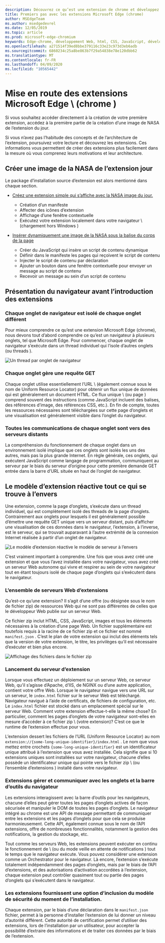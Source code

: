 ```yaml
---
description: Découvrez ce qu’est une extension de chrome et développez progressivement une extension d’affichage d’image complète incluant des options, une injection de contenu, des scripts en arrière-plan, un stockage et bien plus encore.
title: Premiers pas avec les extensions Microsoft Edge (chrome)
author: MSEdgeTeam
ms.author: msedgedevrel
ms.date: 12/05/2019
ms.topic: article
ms.prod: microsoft-edge-chromium
keywords: Edge-chrome, développement Web, html, CSS, JavaScript, développeur, extensions
ms.openlocfilehash: a271514f39ed8bbe379116c33e23c973d3eb6adb
ms.sourcegitcommit: 6860234c25a8be863b7f29a54838e78e120dbb62
ms.translationtype: MT
ms.contentlocale: fr-FR
ms.lasthandoff: 04/09/2020
ms.locfileid: "10565442"
---
```

# Mise en route des extensions Microsoft Edge \ (chrome \)  

Si vous souhaitez accéder directement à la création de votre première extension, accédez à la première partie de la création d’une image de NASA de l’extension du jour.  

Si vous n’avez pas l’habitude des concepts et de l’architecture de l’extension, poursuivez votre lecture et découvrez les extensions.  Ces informations vous permettent de créer des extensions plus facilement dans la mesure où vous comprenez leurs motivations et leur architecture.  

## Créer une image de la NASA de l’extension jour  

Le package d’installation source d’extension est alors mentionné dans chaque section.  

*   [Créez une extension simple qui s’affiche avec la NASA image du jour.](part1-simple-extension.md)  
    *   Création d’un manifeste  
    *   Affecter des icônes d’extension  
    *   Affichage d’une fenêtre contextuelle  
    *   Exécutez votre extension localement dans votre navigateur \ (chargement hors Windows \)  

*   [Insérer dynamiquement une image de la NASA sous la balise du corps de la page](part2-content-scripts.md)  
    *   Créer du JavaScript qui insère un script de contenu dynamique  
    *   Définir dans le manifeste les pages qui reçoivent le script de contenu  
    *   Injecter le script de contenu par déclaration  
    *   Ajouter un bouton dans une fenêtre contextuelle pour envoyer un message au script de contenu  
    *   Recevoir un message au sein d’un script de contenu  

## Présentation du navigateur avant l’introduction des extensions  

### Chaque onglet de navigateur est isolé de chaque onglet différent  

Pour mieux comprendre ce qu’est une extension Microsoft Edge (chrome), nous devons tout d’abord comprendre ce qu’est un navigateur à plusieurs onglets, tel que Microsoft Edge.  Pour commencer, chaque onglet de navigateur s’exécute dans un thread individuel qui l’isole d’autres onglets (ou threads \).  

![Un thread par onglet de navigateur](media/index-image1-browsertabs.png)  

### Chaque onglet gère une requête GET  

Chaque onglet utilise essentiellement l’URL \ (également connue sous le nom de Uniform Resource Locator) pour obtenir un flux unique de données qui est généralement un document HTML.  Ce flux unique \ (ou page \) comprend souvent des instructions (comme JavaScript incluent des balises, des références d’image, des références CSS, etc.).  En fin de compte, toutes les ressources nécessaires sont téléchargées sur cette page d’onglets et une visualisation est généralement visible dans l’onglet du navigateur.  

### Toutes les communications de chaque onglet sont vers des serveurs distants  

La compréhension du fonctionnement de chaque onglet dans un environnement isolé implique que ces onglets sont isolés les uns des autres, mais pas la plus grande Internet.  En règle générale, ces onglets, qui exécutent JavaScript comme langage de programmation, communiquent au serveur par le biais du serveur d’origine pour cette première demande GET entrée dans la barre d’URL située en haut de l’onglet de navigateur.  

## Le modèle d’extension réactive tout ce qui se trouve à l’envers  

Une extension, comme la page d’onglets, s’exécute dans un thread individuel, qui est complètement isolé des threads de la page d’onglets.  Contrairement aux onglets pour lesquels il est généralement possible d’émettre une requête GET unique vers un serveur distant, puis d’afficher une visualisation de ces données dans le navigateur, l’extension, à l’inverse, est le serveur, qui se trouvait auparavant à l’autre extrémité de la connexion Internet réalisée à partir d’un onglet de navigateur.  

![Le modèle d’extension réactive le modèle de serveur à l’envers](media/index-image3-upsidedown.png)  

C’est vraiment important à comprendre.  Une fois que vous avez créé une extension et que vous l’avez installée dans votre navigateur, vous avez créé un serveur Web autonome qui vivre et respirer au sein de votre navigateur tout en étant toujours isolé de chaque page d’onglets qui s’exécutent dans le navigateur.  

### L’ensemble de serveurs Web d’extensions  

Qu’est-ce qu’une extension? Il s’agit d’une offre (ou désignée sous le nom de fichier zip) de ressources Web qui ne sont pas différentes de celles que le développeur Web publie sur un serveur Web.  

Ce fichier zip inclut HTML, CSS, JavaScript, images et tous les éléments nécessaires à la création d’une page Web.  Un fichier supplémentaire est toutefois requis à la racine de ce fichier zip et ce fichier est nommé `manifest.json` .  C’est le plan de votre extension qui inclut des éléments tels que la version de votre extension, le titre, les privilèges qu’il est nécessaire d’exécuter et bien plus encore.  

![Affichage des fichiers dans le fichier zip](media/index-image5-filemanager-view.png)  

### Lancement du serveur d’extension  

Lorsque vous effectuez un déploiement sur un serveur Web, ce serveur Web, qu’il s’agisse d’Apache, d’IIS, de NGINX ou d’une autre application, contient votre offre Web.  Lorsque le navigateur navigue vers une URL sur un serveur, le `index.html` fichier sur le serveur Web est téléchargé.  Navigateur navigué à l’aide de certificats, de fichiers de configuration, etc.  Le `index.html` fichier est stocké dans un emplacement spécial sur le serveur Web.   Comment votre extension effectue-t-elle la même chose?  En particulier, comment les pages d’onglets de votre navigateur sont-elles en mesure d’accéder à ce fichier zip \ (votre extension)?  C’est ce que le runtime de l’extension effectue pour vous.  

L’extension dessert les fichiers de l’URL (Uniform Resource Locator) au nom `extension://{some-long-unique-identifier}/index.html` .  Le nom que vous mettez entre crochets `{some-long-unique-identifier}` est un identificateur unique attribué à l’extension que vous avez installée.  Cela signifie que si 10 extensions uniques sont installées sur votre navigateur, chacune d’elles possède un identificateur unique qui pointe vers le fichier zip \ (ou l’ensemble d’extensions \) installé dans votre navigateur.  

<!--![Unique URLS for Extensions](media/index-image4-uniqueurls.png)  -->  

<!--todo: add image for unique URLs  -->  

### Extensions gérer et communiquer avec les onglets et la barre d’outils du navigateur  

Les extensions interagissent avec la barre d’outils pour les navigateurs, chacune d’elles peut gérer toutes les pages d’onglets actives de façon sécurisée et manipuler le DOM de toutes les pages d’onglets.  Le navigateur intégré au chrome est une API de message permettant de communiquer entre les extensions et les pages d’onglets pour que cela se produise harmonieusement.  Cette API, également connue sous le nom de l’API extensions, offre de nombreuses fonctionnalités, notamment la gestion des notifications, la gestion du stockage, etc.  

Tout comme les serveurs Web, les extensions peuvent exécuter en continu le fonctionnement de \ (ou du mode veille en attente de notifications \) tout le temps que le navigateur exécute.  Vous pouvez considérer une extension comme un Orchestrator pour le navigateur.  Là encore, l’extension s’exécute totalement indépendamment des pages d’onglets, mais par le biais de l’API d’extensions, et des autorisations d’activation accordées à l’extension, chaque extension peut contrôler quasiment tout ou partie des pages d’onglets qui s’exécutent dans le navigateur.  

### Les extensions fournissent une option d’inclusion du modèle de sécurité du moment de l’installation.  

Chaque extension, par le biais d’une déclaration dans le `manifest.json` fichier, permet à la personne d’installer l’extension de lui donner un niveau d’autorité différent.  Cette autorité de certification permet d’utiliser des extensions, lors de l’installation par un utilisateur, pour accepter la possibilité d’extraire des informations et de traiter ces données par le biais de l’extension.  

<!-- image links -->  

<!-- links -->  
